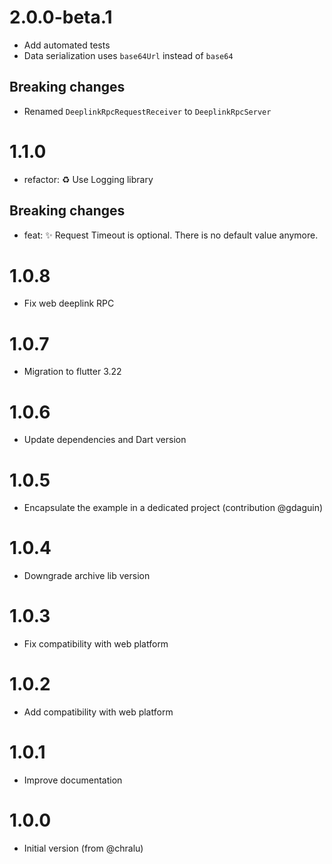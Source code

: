 # 2.0.0-beta.1

- Add automated tests
- Data serialization uses `base64Url` instead of `base64`

## Breaking changes
- Renamed `DeeplinkRpcRequestReceiver` to `DeeplinkRpcServer`

# 1.1.0

- refactor: :recycle: Use Logging library

## Breaking changes
- feat: :sparkles: Request Timeout is optional. There is no default value anymore.


# 1.0.8
- Fix web deeplink RPC

# 1.0.7
- Migration to flutter 3.22

# 1.0.6
- Update dependencies and Dart version

# 1.0.5
- Encapsulate the example in a dedicated project (contribution @gdaguin)

# 1.0.4
- Downgrade archive lib version

# 1.0.3
- Fix compatibility with web platform

# 1.0.2
- Add compatibility with web platform

# 1.0.1
- Improve documentation

# 1.0.0
- Initial version (from @chralu)
